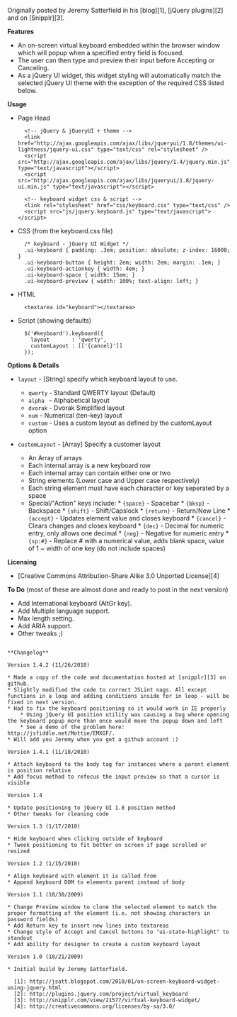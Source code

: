 Originally posted by Jeremy Satterfield in his [blog][1], [jQuery plugins][2] and on [Snipplr][3].

**Features**

* An on-screen virtual keyboard embedded within the browser window which will popup when a specified entry field is focused.
* The user can then type and preview their input before Accepting or Canceling.
* As a jQuery UI widget, this widget styling will automatically match the selected jQuery UI theme with the exception of the required CSS listed below.

**Usage**

* Page Head

        <!-- jQuery & jQueryUI + theme -->
        <link href="http://ajax.googleapis.com/ajax/libs/jqueryui/1.8/themes/ui-lightness/jquery-ui.css" type="text/css" rel="stylesheet" />
        <script src="http://ajax.googleapis.com/ajax/libs/jquery/1.4/jquery.min.js" type="text/javascript"></script>
        <script src="http://ajax.googleapis.com/ajax/libs/jqueryui/1.8/jquery-ui.min.js" type="text/javascript"></script>

        <!-- keyboard widget css & script -->
        <link rel="stylesheet" href="css/keyboard.css" type="text/css" />
        <script src="js/jquery.keyboard.js" type="text/javascript"></script>


* CSS (from the keyboard.css file)

        /* keyboard - jQuery UI Widget */
        .ui-keyboard { padding: .3em; position: absolute; z-index: 16000; }
        .ui-keyboard-button { height: 2em; width: 2em; margin: .1em; }
        .ui-keyboard-actionkey { width: 4em; }
        .ui-keyboard-space { width: 15em; }
        .ui-keyboard-preview { width: 100%; text-align: left; }

* HTML

        <textarea id="keyboard"></textarea>

* Script (showing defaults)

        $('#keyboard').keyboard({
          layout       : 'qwerty',
          customLayout : [['{cancel}']]
        });

**Options & Details**

* `layout` - [String] specify which keyboard layout to use.

    * `qwerty` - Standard QWERTY layout (Default)
    * `alpha ` - Alphabetical layout
    * `dvorak` - Dvorak Simplified layout
    * `num` - Numerical (ten-key) layout
    * `custom` - Uses a custom layout as defined by the customLayout option

* `customLayout` - [Array] Specify a customer layout

    * An Array of arrays
    * Each internal array is a new keyboard row
    * Each internal array can contain either one or two
    * String elements (Lower case and Upper case respectively)
    * Each string element must have each character or key seperated by a space
    * Special/"Action" keys include:
          * `{space}` - Spacebar
          * `{bksp}` - Backspace
          * `{shift}` - Shift/Capslock
          * `{return}` - Return/New Line
          * `{accept}` - Updates element value and closes keyboard
          * `{cancel}` - Clears changes and closes keyboard
          * `{dec}` - Decimal for numeric entry, only allows one decimal
          * `{neg}` - Negative for numeric entry
          * `{sp:#}` - Replace # with a numerical value, adds blank space, value of 1 ~ width of one key (do not include spaces)

**Licensing**

* [Creative Commons Attribution-Share Alike 3.0 Unported License][4]

**To Do** (most of these are almost done and ready to post in the next version)

* Add International keyboard (AltGr key).
* Add Multiple language support.
* Max length setting.
* Add ARIA support.
* Other tweaks ;)

~~~

**Changelog**

Version 1.4.2 (11/26/2010)

* Made a copy of the code and documentation hosted at [snipplr][3] on github.
* Slightly modified the code to correct JSLint nags. All except functions in a loop and adding conditions inside for in loop - will be fixed in next version.
* Had to fix the keyboard positioning so it would work in IE properly
    * Using jQuery UI position utility was causing a bug where opening the keyboard popup more than once would move the popup down and left
    * See a demo of the problem here: http://jsfiddle.net/Mottie/EMXGF/.
* Will add you Jeremy when you get a github account :)

Version 1.4.1 (11/18/2010)

* Attach keyboard to the body tag for instances where a parent element is position relative
* Add focus method to refocus the input preview so that a cursor is visible

Version 1.4

* Update positioning to jQuery UI 1.8 position method
* Other tweaks for cleaning code

Version 1.3 (1/17/2010)

* Hide keyboard when clicking outside of keyboard
* Tweek positioning to fit better on screen if page scrolled or resized

Version 1.2 (1/15/2010)

* Align keyboard with element it is called from
* Append keyboard DOM to elements parent instead of body

Version 1.1 (10/30/2009)

* Change Preview window to clone the selected element to match the proper formatting of the element (i.e. not showing characters in password fields)
* Add Return key to insert new lines into textareas
* Change style of Accept and Cancel buttons to "ui-state-highlight" to standout
* Add ability for designer to create a custom keyboard layout

Version 1.0 (10/21/2009)

* Initial build by Jeremy Satterfield.

  [1]: http://jsatt.blogspot.com/2010/01/on-screen-keyboard-widget-using-jquery.html
  [2]: http://plugins.jquery.com/project/virtual_keyboard
  [3]: http://snipplr.com/view/21577/virtual-keyboard-widget/
  [4]: http://creativecommons.org/licenses/by-sa/3.0/

